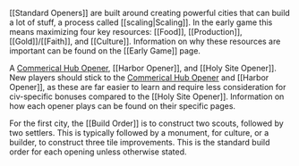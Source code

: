 [[Standard Openers]] are built around creating powerful cities that can build a lot of stuff, a process called [[scaling|Scaling]]. In the early game this means maximizing four key resources: [[Food]], [[Production]], [[Gold]]/[[Faith]], and [[Culture]]. Information on why these resources are important can be found on the [[Early Game]] page.

A [Commerical Hub Opener](CommericalHubOpener.md), [[Harbor Opener]], and [[Holy Site Opener]]. New players should stick to the [Commerical Hub Opener](CommericalHubOpener.md) and [[Harbor Opener]], as these are far easier to learn and require less consideration for civ-specific bonuses compared to the [[Holy Site Opener]]. Information on how each opener plays can be found on their specific pages.

For the first city, the [[Build Order]] is to construct two scouts, followed by two settlers. This is typically followed by a monument, for culture, or a builder, to construct three tile improvements. This is the standard build order for each opening unless otherwise stated.
